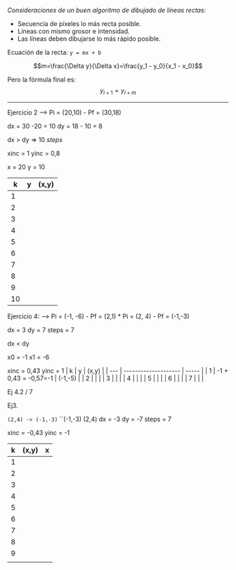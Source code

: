 
*Consideraciones de un buen algoritmo de dibujado de líneas rectas:*
* Secuencia de píxeles lo más recta posible.
* Líneas con mismo grosor e intensidad.
* Las líneas deben dibujarse lo más rápido posible. 

Ecuación de la recta: ``y = mx + b`` 

$$m=\frac{\Delta y}{\Delta x}=\frac{y_1 - y_0}{x_1 - x_0}$$

Pero la fórmula final es:
$$y_{i+1} = y_{i + m}$$

----
Ejercicio 2 --> Pi = (20,10) - Pf = (30,18)

dx = 30 -20 = 10
dy = 18 - 10 = 8

dx > dy => 10 *steps*

xinc = 1
yinc = 0,8

x = 20
y = 10

| k   | y   | (x,y) |
| --- | --- | ----- |
| 1   |     |       |
| 2   |     |       |
| 3   |     |       |
| 4   |     |       |
| 5   |     |       |
| 6   |     |       |
| 7   |     |       |
| 8   |     |       |
| 9   |     |       |
| 10  |     |       |


Ejercicio 4:
--> Pi = (-1, -6) - Pf = (2,1) * Pi = (2, 4) - Pf = (-1,-3)

dx = 3
dy = 7
steps = 7

dx < dy 

x0 = -1
x1 = -6

xinc = 0,43
yinc = 1
| k   | y                    | (x,y) |
| --- | -------------------- | ----- |
| 1   | -1 + 0,43 = -0,57=-1 |  (-1,-5)     |
| 2   |                      |       |
| 3   |                      |       |
| 4   |                      |       |
| 5   |                      |       |
| 6   |                      |       |
| 7   |                      |       |

Ej 4.2 / 7

Ej3.

``(2,4) -> (-1,-3)``
``(-1,-3) (2,4)
dx = -3
dy = -7
	steps = 7

xinc = -0,43
yinc = -1

| k   | (x,y) | x   |
| --- | ----- | --- |
| 1   |       |     |
| 2   |       |     |
| 3   |       |     |
| 4   |       |     |
| 5   |       |     |
| 6   |       |     |
| 7   |       |     |
| 8   |       |     |
| 9   |       |     |
|     |       |     |
